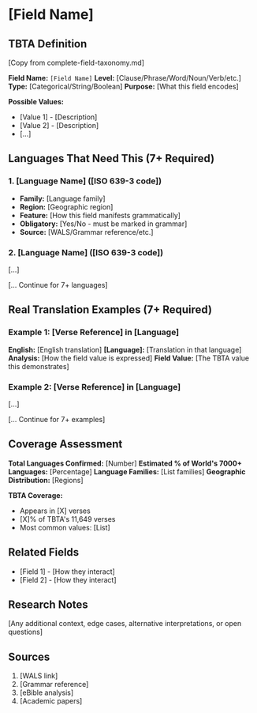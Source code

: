 # [Field Name]

## TBTA Definition

[Copy from complete-field-taxonomy.md]

**Field Name:** `[Field Name]`
**Level:** [Clause/Phrase/Word/Noun/Verb/etc.]
**Type:** [Categorical/String/Boolean]
**Purpose:** [What this field encodes]

**Possible Values:**
- [Value 1] - [Description]
- [Value 2] - [Description]
- [...]

## Languages That Need This (7+ Required)

### 1. [Language Name] ([ISO 639-3 code])
- **Family:** [Language family]
- **Region:** [Geographic region]
- **Feature:** [How this field manifests grammatically]
- **Obligatory:** [Yes/No - must be marked in grammar]
- **Source:** [WALS/Grammar reference/etc.]

### 2. [Language Name] ([ISO 639-3 code])
[...]

[... Continue for 7+ languages]

## Real Translation Examples (7+ Required)

### Example 1: [Verse Reference] in [Language]
**English:** [English translation]
**[Language]:** [Translation in that language]
**Analysis:** [How the field value is expressed]
**Field Value:** [The TBTA value this demonstrates]

### Example 2: [Verse Reference] in [Language]
[...]

[... Continue for 7+ examples]

## Coverage Assessment

**Total Languages Confirmed:** [Number]
**Estimated % of World's 7000+ Languages:** [Percentage]
**Language Families:** [List families]
**Geographic Distribution:** [Regions]

**TBTA Coverage:**
- Appears in [X] verses
- [X]% of TBTA's 11,649 verses
- Most common values: [List]

## Related Fields

- [Field 1] - [How they interact]
- [Field 2] - [How they interact]

## Research Notes

[Any additional context, edge cases, alternative interpretations, or open questions]

## Sources

1. [WALS link]
2. [Grammar reference]
3. [eBible analysis]
4. [Academic papers]
